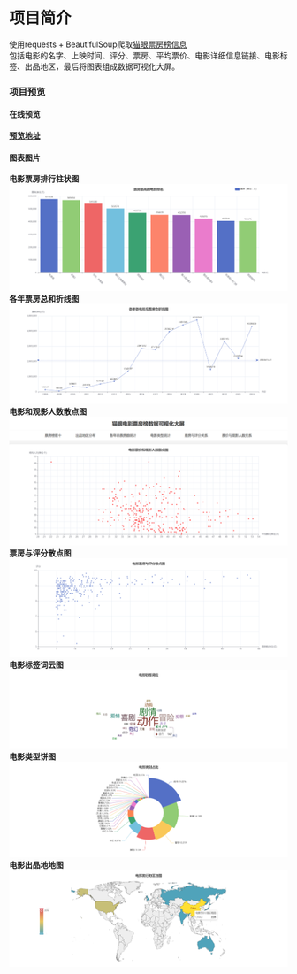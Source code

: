 # 项目简介
使用requests + BeautifulSoup爬取[猫眼票房榜信息](https://piaofang.maoyan.com/rankings/year)  
包括电影的名字、上映时间、评分、票房、平均票价、电影详细信息链接、电影标签、出品地区，最后将图表组成数据可视化大屏。

### 项目预览
#### 在线预览
__[预览地址](https://myksh.pages.dev)__ 
#### 图表图片
__电影票房排行柱状图__
![images](preview/柱状图.png)  
__各年票房总和折线图__
![images](preview/折线图.png)
__电影和观影人数散点图__
![images](preview/散点图2.png)
__票房与评分散点图__
![images](preview/散点图1.png)
__电影标签词云图__
![images](preview/词云图.png)
__电影类型饼图__
![images](preview/饼图.png)
__电影出品地地图__
![images](preview/地图.png)
